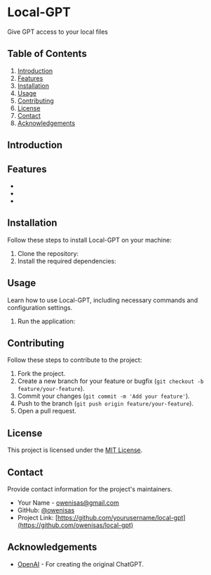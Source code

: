 # Local-GPT

Give GPT access to your local files
## Table of Contents

1. [Introduction](#introduction)
2. [Features](#features)
3. [Installation](#installation)
4. [Usage](#usage)
5. [Contributing](#contributing)
6. [License](#license)
7. [Contact](#contact)
8. [Acknowledgements](#acknowledgements)

## Introduction



## Features

- 
- 
- 

## Installation

Follow these steps to install Local-GPT on your machine:

1. Clone the repository:
2. Install the required dependencies:
## Usage

Learn how to use Local-GPT, including necessary commands and configuration settings.

1. Run the application:
## Contributing

Follow these steps to contribute to the project:

1. Fork the project.
2. Create a new branch for your feature or bugfix (`git checkout -b feature/your-feature`).
3. Commit your changes (`git commit -m 'Add your feature'`).
4. Push to the branch (`git push origin feature/your-feature`).
5. Open a pull request.

## License

This project is licensed under the [MIT License](LICENSE).

## Contact

Provide contact information for the project's maintainers.

- Your Name - owenisas@gmail.com
- GitHub: [@owenisas](https://github.com/owenisas)
- Project Link: [https://github.com/yourusername/local-gpt](https://github.com/owenisas/local-gpt)

## Acknowledgements

- [OpenAI](https://openai.com/) - For creating the original ChatGPT.
